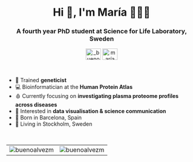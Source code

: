 
<h1 align="center">Hi 👋, I'm María 👩🏻‍💻</h1>
<h3 align="center">A fourth year PhD student at Science for Life Laboratory, Sweden </h3>
<p align="center">
<a href="https://twitter.com/_buenoalvez" target="blank"><img align="center" src="https://raw.githubusercontent.com/rahuldkjain/github-profile-readme-generator/master/src/images/icons/Social/twitter.svg" alt="_buenoalvez" height="30" width="40" /></a>
<a href="https://linkedin.com/in//maría-bueno-álvez-33395b192" target="blank"><img align="center" src="https://raw.githubusercontent.com/rahuldkjain/github-profile-readme-generator/master/src/images/icons/Social/linked-in-alt.svg" alt="maría bueno álvez" height="30" width="40" /></a>
</p>
<br>



- 🧬 Trained **geneticist**
- 💻 Bioinformatician at the **Human Protein Atlas**
- 🩸 Currently focusing on **investigating plasma proteome profiles across diseases**
- 🎨 Interested in **data visualisation & science communication**
- 🏡 Born in Barcelona, Spain 
- 📌 Living in Stockholm, Sweden 

<br>

<table>
  <tr>
    <td><img align="center" src="https://github-readme-stats.vercel.app/api?username=buenoalvezm&show_icons=true&locale=en" alt="buenoalvezm" /></td>
    <td><img align="center" src="https://github-readme-streak-stats.herokuapp.com/?user=buenoalvezm&" alt="buenoalvezm" /></td>
  </tr>
</table>

